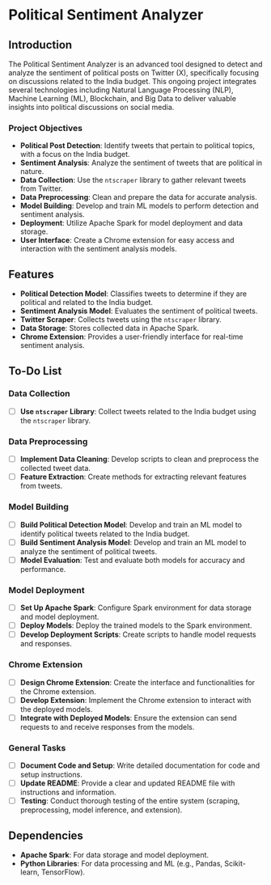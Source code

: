 # Political Sentiment Analyzer

## Introduction

The Political Sentiment Analyzer is an advanced tool designed to detect and analyze the sentiment of political posts on Twitter (X), specifically focusing on discussions related to the India budget. This ongoing project integrates several technologies including Natural Language Processing (NLP), Machine Learning (ML), Blockchain, and Big Data to deliver valuable insights into political discussions on social media.

### Project Objectives

- **Political Post Detection**: Identify tweets that pertain to political topics, with a focus on the India budget.
- **Sentiment Analysis**: Analyze the sentiment of tweets that are political in nature.
- **Data Collection**: Use the `ntscraper` library to gather relevant tweets from Twitter.
- **Data Preprocessing**: Clean and prepare the data for accurate analysis.
- **Model Building**: Develop and train ML models to perform detection and sentiment analysis.
- **Deployment**: Utilize Apache Spark for model deployment and data storage.
- **User Interface**: Create a Chrome extension for easy access and interaction with the sentiment analysis models.

## Features

- **Political Detection Model**: Classifies tweets to determine if they are political and related to the India budget.
- **Sentiment Analysis Model**: Evaluates the sentiment of political tweets.
- **Twitter Scraper**: Collects tweets using the `ntscraper` library.
- **Data Storage**: Stores collected data in Apache Spark.
- **Chrome Extension**: Provides a user-friendly interface for real-time sentiment analysis.

## To-Do List

### Data Collection
- [ ] **Use `ntscraper` Library**: Collect tweets related to the India budget using the `ntscraper` library.

### Data Preprocessing
- [ ] **Implement Data Cleaning**: Develop scripts to clean and preprocess the collected tweet data.
- [ ] **Feature Extraction**: Create methods for extracting relevant features from tweets.

### Model Building
- [ ] **Build Political Detection Model**: Develop and train an ML model to identify political tweets related to the India budget.
- [ ] **Build Sentiment Analysis Model**: Develop and train an ML model to analyze the sentiment of political tweets.
- [ ] **Model Evaluation**: Test and evaluate both models for accuracy and performance.

### Model Deployment
- [ ] **Set Up Apache Spark**: Configure Spark environment for data storage and model deployment.
- [ ] **Deploy Models**: Deploy the trained models to the Spark environment.
- [ ] **Develop Deployment Scripts**: Create scripts to handle model requests and responses.

### Chrome Extension
- [ ] **Design Chrome Extension**: Create the interface and functionalities for the Chrome extension.
- [ ] **Develop Extension**: Implement the Chrome extension to interact with the deployed models.
- [ ] **Integrate with Deployed Models**: Ensure the extension can send requests to and receive responses from the models.

### General Tasks
- [ ] **Document Code and Setup**: Write detailed documentation for code and setup instructions.
- [ ] **Update README**: Provide a clear and updated README file with instructions and information.
- [ ] **Testing**: Conduct thorough testing of the entire system (scraping, preprocessing, model inference, and extension).

## Dependencies

- **Apache Spark**: For data storage and model deployment.
- **Python Libraries**: For data processing and ML (e.g., Pandas, Scikit-learn, TensorFlow).
